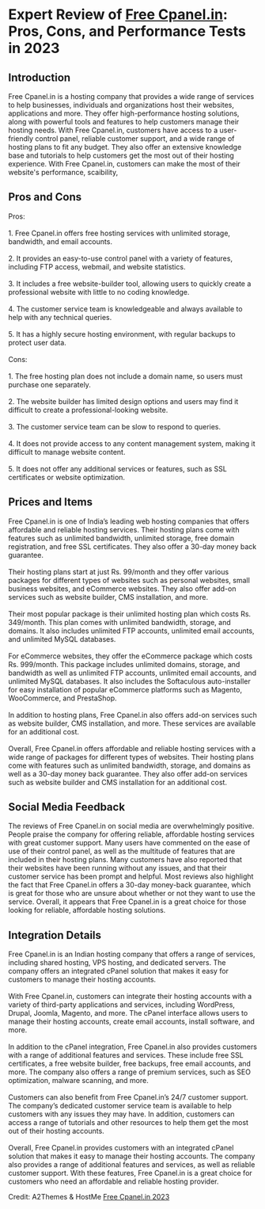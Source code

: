 <h1>Expert Review of <a href="https://a2themes.com/free-cpanelin-reviews">Free Cpanel.in</a>: Pros, Cons, and Performance Tests in 2023</h1>
<h2>Introduction</h2>
Free Cpanel.in is a hosting company that provides a wide range of services to help businesses, individuals and organizations host their websites, applications and more. They offer high-performance hosting solutions, along with powerful tools and features to help customers manage their hosting needs. With Free Cpanel.in, customers have access to a user-friendly control panel, reliable customer support, and a wide range of hosting plans to fit any budget. They also offer an extensive knowledge base and tutorials to help customers get the most out of their hosting experience. With Free Cpanel.in, customers can make the most of their website's performance, scaibility,
<h2>Pros and Cons</h2>
Pros:<br><br>1. Free Cpanel.in offers free hosting services with unlimited storage, bandwidth, and email accounts.<br><br>2. It provides an easy-to-use control panel with a variety of features, including FTP access, webmail, and website statistics.<br><br>3. It includes a free website-builder tool, allowing users to quickly create a professional website with little to no coding knowledge.<br><br>4. The customer service team is knowledgeable and always available to help with any technical queries.<br><br>5. It has a highly secure hosting environment, with regular backups to protect user data.<br><br>Cons:<br><br>1. The free hosting plan does not include a domain name, so users must purchase one separately.<br><br>2. The website builder has limited design options and users may find it difficult to create a professional-looking website.<br><br>3. The customer service team can be slow to respond to queries.<br><br>4. It does not provide access to any content management system, making it difficult to manage website content.<br><br>5. It does not offer any additional services or features, such as SSL certificates or website optimization.
<h2>Prices and Items</h2>
Free Cpanel.in is one of India’s leading web hosting companies that offers affordable and reliable hosting services. Their hosting plans come with features such as unlimited bandwidth, unlimited storage, free domain registration, and free SSL certificates. They also offer a 30-day money back guarantee. <br><br>Their hosting plans start at just Rs. 99/month and they offer various packages for different types of websites such as personal websites, small business websites, and eCommerce websites. They also offer add-on services such as website builder, CMS installation, and more. <br><br>Their most popular package is their unlimited hosting plan which costs Rs. 349/month. This plan comes with unlimited bandwidth, storage, and domains. It also includes unlimited FTP accounts, unlimited email accounts, and unlimited MySQL databases. <br><br>For eCommerce websites, they offer the eCommerce package which costs Rs. 999/month. This package includes unlimited domains, storage, and bandwidth as well as unlimited FTP accounts, unlimited email accounts, and unlimited MySQL databases. It also includes the Softaculous auto-installer for easy installation of popular eCommerce platforms such as Magento, WooCommerce, and PrestaShop.<br><br>In addition to hosting plans, Free Cpanel.in also offers add-on services such as website builder, CMS installation, and more. These services are available for an additional cost. <br><br>Overall, Free Cpanel.in offers affordable and reliable hosting services with a wide range of packages for different types of websites. Their hosting plans come with features such as unlimited bandwidth, storage, and domains as well as a 30-day money back guarantee. They also offer add-on services such as website builder and CMS installation for an additional cost.
<h2>Social Media Feedback</h2>
The reviews of Free Cpanel.in on social media are overwhelmingly positive. People praise the company for offering reliable, affordable hosting services with great customer support. Many users have commented on the ease of use of their control panel, as well as the multitude of features that are included in their hosting plans. Many customers have also reported that their websites have been running without any issues, and that their customer service has been prompt and helpful. Most reviews also highlight the fact that Free Cpanel.in offers a 30-day money-back guarantee, which is great for those who are unsure about whether or not they want to use the service. Overall, it appears that Free Cpanel.in is a great choice for those looking for reliable, affordable hosting solutions.
<h2>Integration Details</h2>
Free Cpanel.in is an Indian hosting company that offers a range of services, including shared hosting, VPS hosting, and dedicated servers. The company offers an integrated cPanel solution that makes it easy for customers to manage their hosting accounts.<br><br>With Free Cpanel.in, customers can integrate their hosting accounts with a variety of third-party applications and services, including WordPress, Drupal, Joomla, Magento, and more. The cPanel interface allows users to manage their hosting accounts, create email accounts, install software, and more.<br><br>In addition to the cPanel integration, Free Cpanel.in also provides customers with a range of additional features and services. These include free SSL certificates, a free website builder, free backups, free email accounts, and more. The company also offers a range of premium services, such as SEO optimization, malware scanning, and more.<br><br>Customers can also benefit from Free Cpanel.in’s 24/7 customer support. The company’s dedicated customer service team is available to help customers with any issues they may have. In addition, customers can access a range of tutorials and other resources to help them get the most out of their hosting accounts.<br><br>Overall, Free Cpanel.in provides customers with an integrated cPanel solution that makes it easy to manage their hosting accounts. The company also provides a range of additional features and services, as well as reliable customer support. With these features, Free Cpanel.in is a great choice for customers who need an affordable and reliable hosting provider.
<p>Credit: A2Themes & HostMe <a href="https://a2themes.com/free-cpanelin-reviews">Free Cpanel.in 2023</a></p>